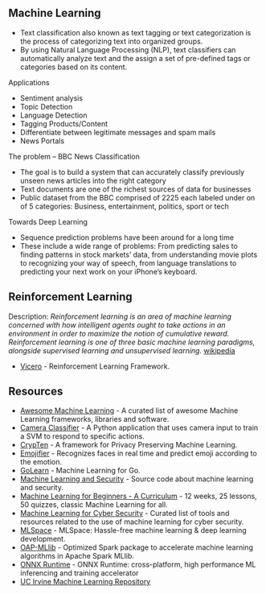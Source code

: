 ## Machine Learning

-	Text classification also known as text tagging or text categorization is the process of categorizing text into organized groups.
-	By using Natural Language Processing (NLP), text classifiers can automatically analyze text and the assign a set of pre-defined tags or categories based on its content.

Applications
-	Sentiment analysis
-	Topic Detection
-	Language Detection
-	Tagging Products/Content
-	Differentiate between legitimate messages and spam mails
-	News Portals

The problem – BBC News Classification
-	The goal is to build a system that can accurately classify previously unseen news articles into the right category
-	Text documents are one of the richest sources of data for businesses
-	Public dataset from the BBC comprised of 2225 each labeled under on of 5 categories: Business, entertainment, politics, sport or tech

Towards Deep Learning
-	Sequence prediction problems have been around for a long time
-	These include a wide range of problems: From predicting sales to finding patterns in stock markets’ data, from understanding movie plots to recognizing your way of speech, from language translations to predicting your next work on your iPhone’s keyboard.

## Reinforcement Learning
Description: _Reinforcement learning is an area of machine learning concerned with how intelligent agents ought to take actions in an environment in order to maximize the notion of cumulative reward. Reinforcement learning is one of three basic machine learning paradigms, alongside supervised learning and unsupervised learning._ [wikipedia](https://en.wikipedia.org/wiki/Reinforcement_learning)
- [Vicero](https://github.com/CogitoNTNU/vicero) - Reinforcement Learning Framework.

## Resources
- [Awesome Machine Learning](https://github.com/josephmisiti/awesome-machine-learning) - A curated list of awesome Machine Learning frameworks, libraries and software.
- [Camera Classifier](https://github.com/NeuralNine/camera-classifier) - A Python application that uses camera input to train a SVM to respond to specific actions.
- [CrypTen](https://github.com/facebookresearch/CrypTen) - A framework for Privacy Preserving Machine Learning.
- [Emojifier](https://github.com/Anandesh-Sharma/Emojifier) - Recognizes faces in real time and predict emoji according to the emotion.
- [GoLearn](https://github.com/sjwhitworth/golearn) - Machine Learning for Go.
- [Machine Learning and Security](https://github.com/13o-bbr-bbq/machine_learning_security) - Source code about machine learning and security.
- [Machine Learning for Beginners - A Curriculum](https://github.com/microsoft/ML-For-Beginners) - 12 weeks, 25 lessons, 50 quizzes, classic Machine Learning for all.
- [Machine Learning for Cyber Security](https://github.com/wtsxDev/Machine-Learning-for-Cyber-Security) - Curated list of tools and resources related to the use of machine learning for cyber security.
- [MLSpace](https://github.com/abhishekkrthakur/mlspace) - MLSpace: Hassle-free machine learning & deep learning development.
- [OAP-MLlib](https://github.com/oap-project/oap-mllib) - Optimized Spark package to accelerate machine learning algorithms in Apache Spark MLlib.
- [ONNX Runtime](https://github.com/microsoft/onnxruntime) - ONNX Runtime: cross-platform, high performance ML inferencing and training accelerator
- [UC Irvine Machine Learning Repository](https://archive.ics.uci.edu/ml/index.php)
